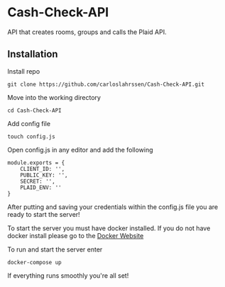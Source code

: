 # Cash-Check-API

API that creates rooms, groups and calls the Plaid API. 

## Installation 

Install repo

`git clone https://github.com/carloslahrssen/Cash-Check-API.git`

Move into the working directory

`cd Cash-Check-API`

Add config file 

`touch config.js`

Open config.js in any editor and add the following

```
module.exports = {
	CLIENT_ID: '',
	PUBLIC_KEY: '',
	SECRET: '',
	PLAID_ENV: ''
}
```
After putting and saving your credentials within the config.js file you are ready to start the server!

To start the server you must have docker installed. If you do not have docker install please go to the [Docker Website]('https://docs.docker.com/install/')

To run and start the server enter 

`docker-compose up`

If everything runs smoothly you're all set!
